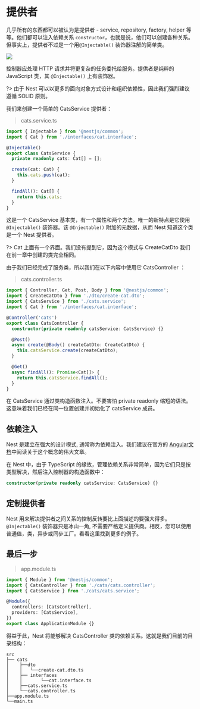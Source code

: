 # 提供者

几乎所有的东西都可以被认为是提供者 - service, repository, factory, helper 等等。他们都可以注入依赖关系 `constructor`，也就是说，他们可以创建各种关系。但事实上，提供者不过是一个用`@Injectable()` 装饰器注解的简单类。

![](http://localhost:4200/assets/Components_1.png)

控制器应处理 HTTP 请求并将更复杂的任务委托给服务。提供者是纯粹的 JavaScript 类，其 `@Injectable()` 上有装饰器。

?> 由于 Nest 可以以更多的面向对象方式设计和组织依赖性，因此我们强烈建议遵循 SOLID 原则。

我们来创建一个简单的 CatsService 提供者：

> cats.service.ts

```typescript
import { Injectable } from '@nestjs/common';
import { Cat } from './interfaces/cat.interface';

@Injectable()
export class CatsService {
  private readonly cats: Cat[] = [];

  create(cat: Cat) {
    this.cats.push(cat);
  }

  findAll(): Cat[] {
    return this.cats;
  }
}
```

这是一个 CatsService 基本类，有一个属性和两个方法。唯一的新特点是它使用 `@Injectable()` 装饰器。该 `@Injectable()` 附加的元数据，从而 Nest 知道这个类是一个 Nest 提供者。

?> Cat 上面有一个界面。我们没有提到它，因为这个模式与 CreateCatDto 我们在前一章中创建的类完全相同。

由于我们已经完成了服务类，所以我们在以下内容中使用它 CatsController ：

> cats.controller.ts

```typescript
import { Controller, Get, Post, Body } from '@nestjs/common';
import { CreateCatDto } from './dto/create-cat.dto';
import { CatsService } from './cats.service';
import { Cat } from './interfaces/cat.interface';

@Controller('cats')
export class CatsController {
  constructor(private readonly catsService: CatsService) {}

  @Post()
  async create(@Body() createCatDto: CreateCatDto) {
    this.catsService.create(createCatDto);
  }

  @Get()
  async findAll(): Promise<Cat[]> {
    return this.catsService.findAll();
  }
}
```

在 CatsService 通过类构造函数注入。不要害怕 private readonly 缩短的语法。这意味着我们已经在同一位置创建并初始化了 catsService 成员。

## 依赖注入

Nest 是建立在强大的设计模式, 通常称为依赖注入。我们建议在官方的 [Angular文档](https://angular.cn/guide/dependency-injection)中阅读关于这个概念的伟大文章。

在 Nest 中，由于 TypeScript 的缘故，管理依赖关系非常简单，因为它们只是按类型解决，然后注入控制器的构造函数中：

```typescript
constructor(private readonly catsService: CatsService) {}
```

## 定制提供者

Nest 用来解决提供者之间关系的控制反转要比上面描述的要强大得多。`@Injectable()` 装饰器只是冰山一角, 不需要严格定义提供商。相反，您可以使用普通值，类，异步或同步工厂。看看这里找到更多的例子。

## 最后一步

> app.module.ts

```typescript
import { Module } from '@nestjs/common';
import { CatsController } from './cats/cats.controller';
import { CatsService } from './cats/cats.service';

@Module({
  controllers: [CatsController],
  providers: [CatsService],
})
export class ApplicationModule {}
```

得益于此，Nest 将能够解决 CatsController 类的依赖关系。这就是我们目前的目录结构：

```
src
├── cats
│    ├──dto
│    │   └──create-cat.dto.ts
│    ├── interfaces
│    │       └──cat.interface.ts
│    ├──cats.service.ts
│    └──cats.controller.ts
├──app.module.ts
└──main.ts
```



